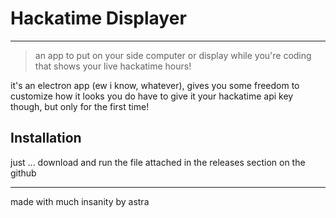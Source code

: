 # Hackatime Displayer
---
> an app to put on your side computer or display while you're coding that shows your live hackatime hours!

it's an electron app (ew i know, whatever), gives you some freedom to customize how it looks
you do have to give it your hackatime api key though, but only for the first time!

## Installation
just ... download and run the file attached in the releases section on the github

---

made with much insanity by astra